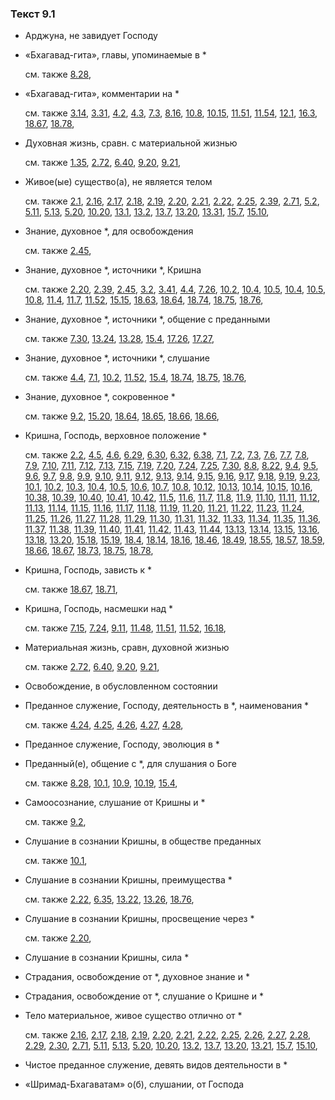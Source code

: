 ### Текст 9.1
	
- Арджуна, не завидует Господу

	
- «Бхагавад-гита», главы, упоминаемые в \*

	см. также  [8.28](../08/0828.md), 
	
- «Бхагавад-гита», комментарии на \*

	см. также  [3.14](../03/0314.md),  [3.31](../03/0331.md),  [4.2](../04/0402.md),  [4.3](../04/0403.md),  [7.3](../07/0703.md),  [8.16](../08/0816.md),  [10.8](../10/1008.md),  [10.15](../10/1015.md),  [11.51](../11/1151.md),  [11.54](../11/1154.md),  [12.1](../12/1201.md),  [16.3](../16/1603.md),  [18.67](../18/1867.md),  [18.78](../18/1878.md), 
	
- Духовная жизнь, сравн. с материальной жизнью

	см. также  [1.35](../01/0135.md),  [2.72](../02/0272.md),  [6.40](../06/0640.md),  [9.20](../09/0920.md),  [9.21](../09/0921.md), 
	
- Живое(ые) существо(а), не является телом

	см. также  [2.1](../02/0201.md),  [2.16](../02/0216.md),  [2.17](../02/0217.md),  [2.18](../02/0218.md),  [2.19](../02/0219.md),  [2.20](../02/0220.md),  [2.21](../02/0221.md),  [2.22](../02/0222.md),  [2.25](../02/0225.md),  [2.39](../02/0239.md),  [2.71](../02/0271.md),  [5.2](../05/0502.md),  [5.11](../05/0511.md),  [5.13](../05/0513.md),  [5.20](../05/0520.md),  [10.20](../10/1020.md),  [13.1](../13/1301.md),  [13.2](../13/1302.md),  [13.7](../13/1307.md),  [13.20](../13/1320.md),  [13.31](../13/1331.md),  [15.7](../15/1507.md),  [15.10](../15/1510.md), 
	
- Знание, духовное \*, для освобождения

	см. также  [2.45](../02/0245.md), 
	
- Знание, духовное \*, источники \*, Кришна

	см. также  [2.20](../02/0220.md),  [2.39](../02/0239.md),  [2.45](../02/0245.md),  [3.2](../03/0302.md),  [3.41](../03/0341.md),  [4.4](../04/0404.md),  [7.26](../07/0726.md),  [10.2](../10/1002.md),  [10.4](../10/1004.md),  [10.5](../10/1005.md),  [10.4](../10/1004.md),  [10.5](../10/1005.md),  [10.8](../10/1008.md),  [11.4](../11/1104.md),  [11.7](../11/1107.md),  [11.52](../11/1152.md),  [15.15](../15/1515.md),  [18.63](../18/1863.md),  [18.64](../18/1864.md),  [18.74](../18/1874.md),  [18.75](../18/1875.md),  [18.76](../18/1876.md), 
	
- Знание, духовное \*, источники \*, общение с преданными

	см. также  [7.30](../07/0730.md),  [13.24](../13/1324.md),  [13.28](../13/1328.md),  [15.4](../15/1504.md),  [17.26](../17/1726.md),  [17.27](../17/1727.md), 
	
- Знание, духовное \*, источники \*, слушание

	см. также  [4.4](../04/0404.md),  [7.1](../07/0701.md),  [10.2](../10/1002.md),  [11.52](../11/1152.md),  [15.4](../15/1504.md),  [18.74](../18/1874.md),  [18.75](../18/1875.md),  [18.76](../18/1876.md), 
	
- Знание, духовное \*, сокровенное \*

	см. также  [9.2](../09/0902.md),  [15.20](../15/1520.md),  [18.64](../18/1864.md),  [18.65](../18/1865.md),  [18.66](../18/1866.md),  [18.66](../18/1866.md), 
	
- Кришна, Господь, верховное положение \*

	см. также  [2.2](../02/0202.md),  [4.5](../04/0405.md),  [4.6](../04/0406.md),  [6.29](../06/0629.md),  [6.30](../06/0630.md),  [6.32](../06/0632.md),  [6.38](../06/0638.md),  [7.1](../07/0701.md),  [7.2](../07/0702.md),  [7.3](../07/0703.md),  [7.6](../07/0706.md),  [7.7](../07/0707.md),  [7.8](../07/0708.md),  [7.9](../07/0709.md),  [7.10](../07/0710.md),  [7.11](../07/0711.md),  [7.12](../07/0712.md),  [7.13](../07/0713.md),  [7.15](../07/0715.md),  [7.19](../07/0719.md),  [7.20](../07/0720.md),  [7.24](../07/0724.md),  [7.25](../07/0725.md),  [7.30](../07/0730.md),  [8.8](../08/0808.md),  [8.22](../08/0822.md),  [9.4](../09/0904.md),  [9.5](../09/0905.md),  [9.6](../09/0906.md),  [9.7](../09/0907.md),  [9.8](../09/0908.md),  [9.9](../09/0909.md),  [9.10](../09/0910.md),  [9.11](../09/0911.md),  [9.12](../09/0912.md),  [9.13](../09/0913.md),  [9.14](../09/0914.md),  [9.15](../09/0915.md),  [9.16](../09/0916.md),  [9.17](../09/0917.md),  [9.18](../09/0918.md),  [9.19](../09/0919.md),  [9.23](../09/0923.md),  [10.1](../10/1001.md),  [10.2](../10/1002.md),  [10.3](../10/1003.md),  [10.4](../10/1004.md),  [10.5](../10/1005.md),  [10.6](../10/1006.md),  [10.7](../10/1007.md),  [10.8](../10/1008.md),  [10.12](../10/1012.md),  [10.13](../10/1013.md),  [10.14](../10/1014.md),  [10.15](../10/1015.md),  [10.16](../10/1016.md),  [10.38](../10/1038.md),  [10.39](../10/1039.md),  [10.40](../10/1040.md),  [10.41](../10/1041.md),  [10.42](../10/1042.md),  [11.5](../11/1105.md),  [11.6](../11/1106.md),  [11.7](../11/1107.md),  [11.8](../11/1108.md),  [11.9](../11/1109.md),  [11.10](../11/1110.md),  [11.11](../11/1111.md),  [11.12](../11/1112.md),  [11.13](../11/1113.md),  [11.14](../11/1114.md),  [11.15](../11/1115.md),  [11.16](../11/1116.md),  [11.17](../11/1117.md),  [11.18](../11/1118.md),  [11.19](../11/1119.md),  [11.20](../11/1120.md),  [11.21](../11/1121.md),  [11.22](../11/1122.md),  [11.23](../11/1123.md),  [11.24](../11/1124.md),  [11.25](../11/1125.md),  [11.26](../11/1126.md),  [11.27](../11/1127.md),  [11.28](../11/1128.md),  [11.29](../11/1129.md),  [11.30](../11/1130.md),  [11.31](../11/1131.md),  [11.32](../11/1132.md),  [11.33](../11/1133.md),  [11.34](../11/1134.md),  [11.35](../11/1135.md),  [11.36](../11/1136.md),  [11.37](../11/1137.md),  [11.38](../11/1138.md),  [11.39](../11/1139.md),  [11.40](../11/1140.md),  [11.41](../11/1141.md),  [11.42](../11/1142.md),  [11.43](../11/1143.md),  [11.44](../11/1144.md),  [13.13](../13/1313.md),  [13.14](../13/1314.md),  [13.15](../13/1315.md),  [13.16](../13/1316.md),  [13.18](../13/1318.md),  [13.20](../13/1320.md),  [15.18](../15/1518.md),  [15.19](../15/1519.md),  [18.4](../18/1804.md),  [18.14](../18/1814.md),  [18.16](../18/1816.md),  [18.46](../18/1846.md),  [18.49](../18/1849.md),  [18.55](../18/1855.md),  [18.57](../18/1857.md),  [18.59](../18/1859.md),  [18.66](../18/1866.md),  [18.67](../18/1867.md),  [18.73](../18/1873.md),  [18.75](../18/1875.md),  [18.78](../18/1878.md), 
	
- Кришна, Господь, зависть к \*

	см. также  [18.67](../18/1867.md),  [18.71](../18/1871.md), 
	
- Кришна, Господь, насмешки над \*

	см. также  [7.15](../07/0715.md),  [7.24](../07/0724.md),  [9.11](../09/0911.md),  [11.48](../11/1148.md),  [11.51](../11/1151.md),  [11.52](../11/1152.md),  [16.18](../16/1618.md), 
	
- Материальная жизнь, сравн, духовной жизнью

	см. также  [2.72](../02/0272.md),  [6.40](../06/0640.md),  [9.20](../09/0920.md),  [9.21](../09/0921.md), 
	
- Освобождение, в обусловленном состоянии

	
- Преданное служение, Господу, деятельность в \*, наименования \*

	см. также  [4.24](../04/0424.md),  [4.25](../04/0425.md),  [4.26](../04/0426.md),  [4.27](../04/0427.md),  [4.28](../04/0428.md), 
	
- Преданное служение, Господу, эволюция в \*

	
- Преданный(е), общение с \*, для слушания о Боге

	см. также  [8.28](../08/0828.md),  [10.1](../10/1001.md),  [10.9](../10/1009.md),  [10.19](../10/1019.md),  [15.4](../15/1504.md), 
	
- Самоосознание, слушание от Кришны и \*

	см. также  [9.2](../09/0902.md), 
	
- Слушание в сознании Кришны, в обществе преданных

	см. также  [10.1](../10/1001.md), 
	
- Слушание в сознании Кришны, преимущества \*

	см. также  [2.22](../02/0222.md),  [6.35](../06/0635.md),  [13.22](../13/1322.md),  [13.26](../13/1326.md),  [18.76](../18/1876.md), 
	
- Слушание в сознании Кришны, просвещение через \*

	см. также  [2.20](../02/0220.md), 
	
- Слушание в сознании Кришны, сила \*

	
- Страдания, освобождение от \*, духовное знание и \*

	
- Страдания, освобождение от \*, слушание о Кришне и \*

	
- Тело материальное, живое существо отлично от \*

	см. также  [2.16](../02/0216.md),  [2.17](../02/0217.md),  [2.18](../02/0218.md),  [2.19](../02/0219.md),  [2.20](../02/0220.md),  [2.21](../02/0221.md),  [2.22](../02/0222.md),  [2.25](../02/0225.md),  [2.26](../02/0226.md),  [2.27](../02/0227.md),  [2.28](../02/0228.md),  [2.29](../02/0229.md),  [2.30](../02/0230.md),  [2.71](../02/0271.md),  [5.11](../05/0511.md),  [5.13](../05/0513.md),  [5.20](../05/0520.md),  [10.20](../10/1020.md),  [13.2](../13/1302.md),  [13.7](../13/1307.md),  [13.20](../13/1320.md),  [13.21](../13/1321.md),  [15.7](../15/1507.md),  [15.10](../15/1510.md), 
	
- Чистое преданное служение, девять видов деятельности в \*

	
- «Шримад-Бхагаватам» о(б), слушании, от Господа

